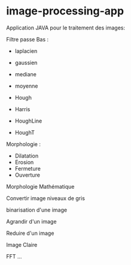 # image-processing-app

Application JAVA pour le traitement des images:

Filtre passe Bas :
- laplacien
- gaussien
- mediane
- moyenne

- Hough 
- Harris
- HoughLine
- HoughT

Morphologie :
- Dilatation
- Erosion 
- Fermeture
- Ouverture

Morphologie Mathématique

Convertir image niveaux de gris

binarisation d'une image 

Agrandir d'un image 

Reduire d'un image 

Image Claire

FFT 
...
